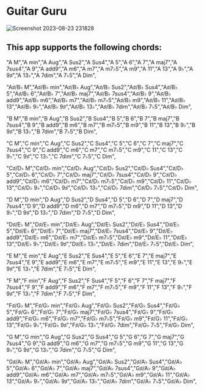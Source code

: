 # Guitar Guru
![Screenshot 2023-08-23 231828](https://github.com/BroCoRo/Ctrl-Alt-Defeat-Guitar-Guru/assets/85836332/39c08cd0-3342-4433-9e44-9e96c217114a)


This app supports the following chords:
---

"A M","A min","A Aug","A Sus2","A Sus4","A 5","A 6","A 7","A maj7","A 7sus4","A 9","A add9","A m6","A m7","A m7♭5","A m9","A 11","A 13","A 9♭","A 9♯","A 13♭","A 7dim","A 7♭5","A Dim",

"A♯/B♭ M","A♯/B♭ min","A♯/B♭ Aug","A♯/B♭ Sus2","A♯/B♭ Sus4","A♯/B♭ 5","A♯/B♭ 6","A♯/B♭ 7","A♯/B♭ maj7","A♯/B♭ 7sus4","A♯/B♭ 9","A♯/B♭ add9","A♯/B♭ m6","A♯/B♭ m7","A♯/B♭ m7♭5","A♯/B♭ m9","A♯/B♭ 11","A♯/B♭ 13","A♯/B♭ 9♭","A♯/B♭ 9♯","A♯/B♭ 13♭","A♯/B♭ 7dim","A♯/B♭ 7♭5","A♯/B♭ Dim",

"B M","B min","B Aug","B Sus2","B Sus4","B 5","B 6","B 7","B maj7","B 7sus4","B 9","B add9","B m6","B m7","B m7♭5","B m9","B 11","B 13","B 9♭","B 9♯","B 13♭","B 7dim","B 7♭5","B Dim",

"C M","C min","C Aug","C Sus2","C Sus4","C 5","C 6","C 7","C maj7","C 7sus4","C 9","C add9","C m6","C m7","C m7♭5","C m9","C 11","C 13","C 9♭","C 9♯","C 13♭","C 7dim","C 7♭5","C Dim",

"C♯/D♭ M","C♯/D♭ min","C♯/D♭ Aug","C♯/D♭ Sus2","C♯/D♭ Sus4","C♯/D♭ 5","C♯/D♭ 6","C♯/D♭ 7","C♯/D♭ maj7","C♯/D♭ 7sus4","C♯/D♭ 9","C♯/D♭ add9","C♯/D♭ m6","C♯/D♭ m7","C♯/D♭ m7♭5","C♯/D♭ m9","C♯/D♭ 11","C♯/D♭ 13","C♯/D♭ 9♭","C♯/D♭ 9♯","C♯/D♭ 13♭","C♯/D♭ 7dim","C♯/D♭ 7♭5","C♯/D♭ Dim",

"D M","D min","D Aug","D Sus2","D Sus4","D 5","D 6","D 7","D maj7","D 7sus4","D 9","D add9","D m6","D m7","D m7♭5","D m9","D 11","D 13","D 9♭","D 9♯","D 13♭","D 7dim","D 7♭5","D Dim",

"D♯/E♭ M","D♯/E♭ min","D♯/E♭ Aug","D♯/E♭ Sus2","D♯/E♭ Sus4","D♯/E♭ 5","D♯/E♭ 6","D♯/E♭ 7","D♯/E♭ maj7","D♯/E♭ 7sus4","D♯/E♭ 9","D♯/E♭ add9","D♯/E♭ m6","D♯/E♭ m7","D♯/E♭ m7♭5","D♯/E♭ m9","D♯/E♭ 11","D♯/E♭ 13","D♯/E♭ 9♭","D♯/E♭ 9♯","D♯/E♭ 13♭","D♯/E♭ 7dim","D♯/E♭ 7♭5","D♯/E♭ Dim",

"E M","E min","E Aug","E Sus2","E Sus4","E 5","E 6","E 7","E maj7","E 7sus4","E 9","E add9","E m6","E m7","E m7♭5","E m9","E 11","E 13","E 9♭","E 9♯","E 13♭","E 7dim","E 7♭5","E Dim",

"F M","F min","F Aug","F Sus2","F Sus4","F 5","F 6","F 7","F maj7","F 7sus4","F 9","F add9","F m6","F m7","F m7♭5","F m9","F 11","F 13","F 9♭","F 9♯","F 13♭","F 7dim","F 7♭5","F Dim",

"F♯/G♭ M","F♯/G♭ min","F♯/G♭ Aug","F♯/G♭ Sus2","F♯/G♭ Sus4","F♯/G♭ 5","F♯/G♭ 6","F♯/G♭ 7","F♯/G♭ maj7","F♯/G♭ 7sus4","F♯/G♭ 9","F♯/G♭ add9","F♯/G♭ m6","F♯/G♭ m7","F♯/G♭ m7♭5","F♯/G♭ m9","F♯/G♭ 11","F♯/G♭ 13","F♯/G♭ 9♭","F♯/G♭ 9♯","F♯/G♭ 13♭","F♯/G♭ 7dim","F♯/G♭ 7♭5","F♯/G♭ Dim",

"G M","G min","G Aug","G Sus2","G Sus4","G 5","G 6","G 7","G maj7","G 7sus4","G 9","G add9","G m6","G m7","G m7♭5","G m9","G 11","G 13","G 9♭","G 9♯","G 13♭","G 7dim","G 7♭5","G Dim",

"G♯/A♭ M","G♯/A♭ min","G♯/A♭ Aug","G♯/A♭ Sus2","G♯/A♭ Sus4","G♯/A♭ 5","G♯/A♭ 6","G♯/A♭ 7","G♯/A♭ maj7","G♯/A♭ 7sus4","G♯/A♭ 9","G♯/A♭ add9","G♯/A♭ m6","G♯/A♭ m7","G♯/A♭ m7♭5","G♯/A♭ m9","G♯/A♭ 11","G♯/A♭ 13","G♯/A♭ 9♭","G♯/A♭ 9♯","G♯/A♭ 13♭","G♯/A♭ 7dim","G♯/A♭ 7♭5","G♯/A♭ Dim",

